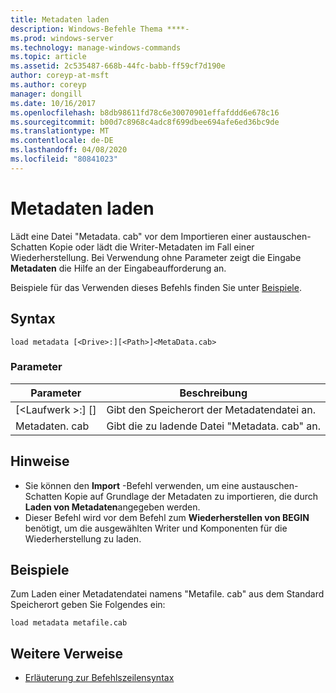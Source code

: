 ```yaml
---
title: Metadaten laden
description: Windows-Befehle Thema ****-
ms.prod: windows-server
ms.technology: manage-windows-commands
ms.topic: article
ms.assetid: 2c535487-668b-44fc-babb-ff59cf7d190e
author: coreyp-at-msft
ms.author: coreyp
manager: dongill
ms.date: 10/16/2017
ms.openlocfilehash: b8db98611fd78c6e30070901effafddd6e678c16
ms.sourcegitcommit: b00d7c8968c4adc8f699dbee694afe6ed36bc9de
ms.translationtype: MT
ms.contentlocale: de-DE
ms.lasthandoff: 04/08/2020
ms.locfileid: "80841023"
---
```

# <a name="load-metadata"></a>Metadaten laden



Lädt eine Datei "Metadata. cab" vor dem Importieren einer austauschen-Schatten Kopie oder lädt die Writer-Metadaten im Fall einer Wiederherstellung. Bei Verwendung ohne Parameter zeigt die Eingabe **Metadaten** die Hilfe an der Eingabeaufforderung an.

Beispiele für das Verwenden dieses Befehls finden Sie unter [Beispiele](#BKMK_examples).

## <a name="syntax"></a>Syntax

```
load metadata [<Drive>:][<Path>]<MetaData.cab>
```

### <a name="parameters"></a>Parameter

|Parameter|Beschreibung|
|---------|-----------|
|[\<Laufwerk >:] [<Path>]|Gibt den Speicherort der Metadatendatei an.|
|Metadaten. cab|Gibt die zu ladende Datei "Metadata. cab" an.|

## <a name="remarks"></a>Hinweise

-   Sie können den **Import** -Befehl verwenden, um eine austauschen-Schatten Kopie auf Grundlage der Metadaten zu importieren, die durch **Laden von Metadaten**angegeben werden.
-   Dieser Befehl wird vor dem Befehl zum **Wiederherstellen von BEGIN** benötigt, um die ausgewählten Writer und Komponenten für die Wiederherstellung zu laden.

## <a name="examples"></a><a name=BKMK_examples></a>Beispiele

Zum Laden einer Metadatendatei namens "Metafile. cab" aus dem Standard Speicherort geben Sie Folgendes ein:
```
load metadata metafile.cab
```

## <a name="additional-references"></a>Weitere Verweise

- [Erläuterung zur Befehlszeilensyntax](command-line-syntax-key.md)